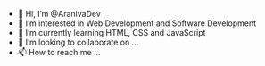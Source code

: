 - 👋 Hi, I’m @AranivaDev
- 👀 I’m interested in Web Development and Software Development
- 🌱 I’m currently learning HTML, CSS and JavaScript
- 💞️ I’m looking to collaborate on ...
- 📫 How to reach me ...

<!---
AranivaDev/AranivaDev is a ✨ special ✨ repository because its `README.md` (this file) appears on your GitHub profile.
You can click the Preview link to take a look at your changes.
--->
